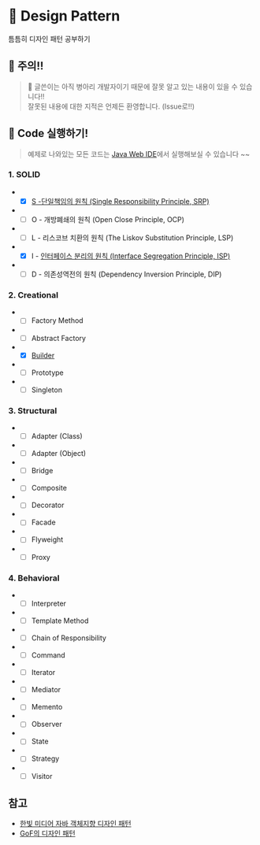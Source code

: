 # :open_book: Design Pattern
틈틈히 디자인 패턴 공부하기

## :rotating_light: 주의!!
> :seedling: 글쓴이는 아직 병아리 개발자이기 때문에 잘못 알고 있는 내용이 있을 수 있습니다!!  
> 잘못된 내용에 대한 지적은 언제든 환영합니다. (Issue로!!)

## :tada: Code 실행하기!
> 예제로 나와있는 모든 코드는 [Java Web IDE](https://www.tutorialspoint.com/compile_java_online.php)에서 실행해보실 수 있습니다 ~~

### 1. SOLID
* - [x] [S -단일책임의 원칙 (Single Responsibility Principle, SRP)](https://github.com/riyenas0925/Design_Pattern/blob/master/Single%20Responsibility%20Principle.md)
* - [ ] O - 개방폐쇄의 원칙 (Open Close Principle, OCP)
* - [ ] L - 리스코브 치환의 원칙 (The Liskov Substitution Principle, LSP)
* - [x] I - [인터페이스 분리의 원칙 (Interface Segregation Principle, ISP)](https://github.com/riyenas0925/Design_Pattern/blob/master/Interface%20Segregation%20Principle.md)
* - [ ] D - 의존성역전의 원칙 (Dependency Inversion Principle, DIP)

### 2. Creational
* - [ ] Factory Method[](https://github.com/riyenas0925/Design_Pattern/blob/master/Factory%20Method%20Pattern.md)
* - [ ] Abstract Factory
* - [x] [Builder](https://github.com/riyenas0925/Design_Pattern/blob/master/Builder%20Pattern.md)
* - [ ] Prototype
* - [ ] Singleton[](https://github.com/riyenas0925/Design_Pattern/blob/master/Singleton%20Pattern.md)

### 3. Structural
* - [ ] Adapter (Class)
* - [ ] Adapter (Object)
* - [ ] Bridge
* - [ ] Composite[](https://github.com/riyenas0925/Design_Pattern/blob/master/Composite%20Pattern.md)
* - [ ] Decorator[](https://github.com/riyenas0925/Design_Pattern/blob/master/Decorator%20Pattern.md)
* - [ ] Facade
* - [ ] Flyweight
* - [ ] Proxy

### 4. Behavioral
* - [ ] Interpreter
* - [ ] Template Method[](https://github.com/riyenas0925/Design_Pattern/blob/master/Template%20Method%20Pattern.md)
* - [ ] Chain of Responsibility
* - [ ] Command[](https://github.com/riyenas0925/Design_Pattern/blob/master/Command%20Pattern.md)
* - [ ] Iterator
* - [ ] Mediator
* - [ ] Memento
* - [ ] Observer[](https://github.com/riyenas0925/Design_Pattern/blob/master/Observer%20Pattern.md)
* - [ ] State[](https://github.com/riyenas0925/Design_Pattern/blob/master/State%20Pattern.md)
* - [ ] Strategy[](https://github.com/riyenas0925/Design_Pattern/blob/master/Strategy%20Pattern.md)
* - [ ] Visitor

## 참고
* [한빛 미디어 자바 객체지향 디자인 패턴](http://m.hanbit.co.kr/store/books/book_view.html?p_code=B3400922670)
* [GoF의 디자인 패턴](https://www.aladin.co.kr/shop/wproduct.aspx?ItemId=56051596)
